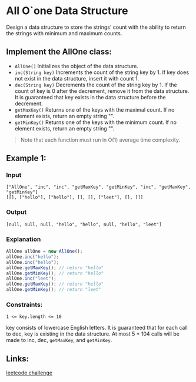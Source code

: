 # All O`one Data Structure
Design a data structure to store the strings' count with the ability to return the strings with minimum and maximum counts.

## Implement the AllOne class:

* `AllOne()` Initializes the object of the data structure.
* `inc(String key)` Increments the count of the string key by 1. If key does not exist in the data structure, insert it with count 1.
* `dec(String key)` Decrements the count of the string key by 1. If the count of key is 0 after the decrement, remove it from the data structure. It is guaranteed that key exists in the data structure before the decrement.
* `getMaxKey()` Returns one of the keys with the maximal count. If no element exists, return an empty string "".
* `getMinKey()` Returns one of the keys with the minimum count. If no element exists, return an empty string "".

>Note that each function must run in O(1) average time complexity.

 

## Example 1:

### Input
```
["AllOne", "inc", "inc", "getMaxKey", "getMinKey", "inc", "getMaxKey", "getMinKey"]
[[], ["hello"], ["hello"], [], [], ["leet"], [], []]
```

### Output
```
[null, null, null, "hello", "hello", null, "hello", "leet"]
```
### Explanation
```js
AllOne allOne = new AllOne();
allOne.inc("hello");
allOne.inc("hello");
allOne.getMaxKey(); // return "hello"
allOne.getMinKey(); // return "hello"
allOne.inc("leet");
allOne.getMaxKey(); // return "hello"
allOne.getMinKey(); // return "leet"
 ```

### Constraints:
```
1 <= key.length <= 10
```
key consists of lowercase English letters.
It is guaranteed that for each call to dec, key is existing in the data structure.
At most 5 * 104 calls will be made to inc, dec, `getMaxKey`, and `getMinKey`.

## Links:
[leetcode challenge](https://leetcode.com/problems/all-oone-data-structure/description/)